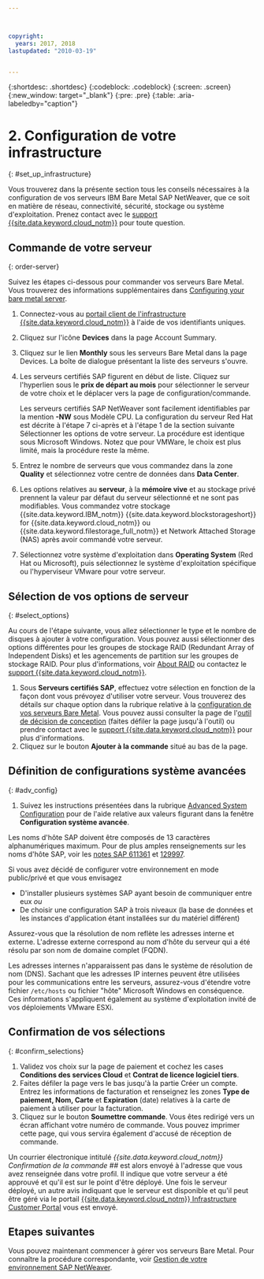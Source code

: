```yaml
---



copyright:
  years: 2017, 2018
lastupdated: "2010-03-19"


---
```


{:shortdesc: .shortdesc}
{:codeblock: .codeblock}
{:screen: .screen}
{:new_window: target="_blank"}
{:pre: .pre}
{:table: .aria-labeledby="caption"}

# 2. Configuration de votre infrastructure
{: #set_up_infrastructure}

Vous trouverez dans la présente section tous les conseils nécessaires à la configuration de vos serveurs IBM Bare Metal SAP NetWeaver, que ce soit en matière de réseau, connectivité, sécurité, stockage ou système d'exploitation. Prenez contact avec le [support {{site.data.keyword.cloud_notm}}](https://console.bluemix.net/docs/get-support/howtogetsupport.html#getting-customer-support) pour toute question.

## Commande de votre serveur
{: order-server}

Suivez les étapes ci-dessous pour commander vos serveurs Bare Metal. Vous trouverez des informations supplémentaires dans [Configuring your bare metal server](https://console.bluemix.net/docs/bare-metal/configuring.html#configuring-your-bare-metal-server).

1. Connectez-vous au [portail client de l'infrastructure {{site.data.keyword.cloud_notm}}](https://control.softlayer.com) à l'aide de vos identifiants uniques.
2. Cliquez sur l'icône **Devices** dans la page Account Summary.
3. Cliquez sur le lien **Monthly** sous les serveurs Bare Metal dans la page Devices. La boîte de dialogue présentant la liste des serveurs s'ouvre.
4. Les serveurs certifiés SAP figurent en début de liste. Cliquez sur l'hyperlien sous le **prix de départ au mois** pour sélectionner le serveur de votre choix et le déplacer vers la page de configuration/commande. 

   Les serveurs certifiés SAP NetWeaver sont facilement identifiables par la mention **-NW** sous Modèle CPU. La configuration du serveur Red Hat est décrite à l'étape 7 ci-après et à l'étape 1 de la section suivante Sélectionner les options de votre serveur. La procédure est identique sous Microsoft Windows. Notez que pour VMWare, le choix est plus limité, mais la procédure reste la même.
   
5. Entrez le nombre de serveurs que vous commandez dans la zone **Quality** et sélectionnez votre centre de données dans **Data Center**.
6. Les options relatives au **serveur**, à la **mémoire vive** et au stockage privé prennent la valeur par défaut du serveur sélectionné et ne sont pas modifiables. Vous commandez votre stockage {{site.data.keyword.IBM_notm}} {{site.data.keyword.blockstorageshort}} for {{site.data.keyword.cloud_notm}} ou {{site.data.keyword.filestorage_full_notm}} et Network Attached Storage (NAS) après avoir commandé votre serveur.
7. Sélectionnez votre système d'exploitation dans **Operating System** (Red Hat ou Microsoft), puis sélectionnez le système d'exploitation spécifique ou l'hyperviseur VMware pour votre serveur.

## Sélection de vos options de serveur
{: #select_options}

Au cours de l'étape suivante, vous allez sélectionner le type et le nombre de disques à ajouter à votre configuration. Vous pouvez aussi sélectionner des options différentes pour les groupes de stockage RAID (Redundant Array of Independent Disks) et les agencements de partition sur les groupes de stockage RAID. Pour plus d'informations, voir [About RAID](https://console.bluemix.net/docs/bare-metal/what-raid.html#about-raid) ou contactez le [support {{site.data.keyword.cloud_notm}}](https://console.bluemix.net/docs/get-support/howtogetsupport.html#getting-customer-support).

1. Sous **Serveurs certifiés SAP**, effectuez votre sélection en fonction de la façon dont vous prévoyez d'utiliser votre serveur. Vous trouverez des détails sur chaque option dans la rubrique relative à la [configuration de vos serveurs Bare Metal](https://console.bluemix.net/docs/bare-metal/configuring.html#setting-up-your-bare-metal-servers). Vous pouvez aussi consulter la page de l'[outil de décision de conception](https://github.com/ibm-cloud-architecture/infrastructure-design-decision-tool) (faites défiler la page jusqu'à l'outil) ou prendre contact avec le [support {{site.data.keyword.cloud_notm}}](https://console.bluemix.net/docs/get-support/howtogetsupport.html#getting-customer-support) pour plus d'informations.
2. Cliquez sur le bouton **Ajouter à la commande** situé au bas de la page.

## Définition de configurations système avancées
{: #adv_config}

1. Suivez les instructions présentées dans la rubrique [Advanced System Configuration](https://console.bluemix.net/docs/bare-metal/configuring.html#advanced-system-configuration) pour de l'aide relative aux valeurs figurant dans la fenêtre **Configuration système avancée**.

Les noms d'hôte SAP doivent être composés de 13 caractères alphanumériques maximum. Pour de plus amples renseignements sur les noms d'hôte SAP, voir les [notes SAP 611361](https://launchpad.support.sap.com/#/611361) et [129997](https://launchpad.support.sap.com/#/129997). 

Si vous avez décidé de configurer votre environnement en mode public/privé et que vous envisagez
  * D'installer plusieurs systèmes SAP ayant besoin de communiquer entre eux *ou*
  * De choisir une configuration SAP à trois niveaux (la base de données et les instances d'application étant installées sur du matériel différent)
  
Assurez-vous que la résolution de nom reflète les adresses interne et externe. L'adresse externe correspond au nom d'hôte du serveur qui a été résolu par son nom de domaine complet (FQDN). 

Les adresses internes n'apparaissent pas dans le système de résolution de nom (DNS). Sachant que les adresses IP internes peuvent être utilisées pour les communications entre les serveurs, assurez-vous d'étendre votre fichier `/etc/hosts` ou fichier "hôte" Microsoft Windows en conséquence. Ces informations s'appliquent également au système d'exploitation invité de vos déploiements VMware ESXi.

## Confirmation de vos sélections
{: #confirm_selections}

1. Validez vos choix sur la page de paiement et cochez les cases **Conditions des services Cloud** et **Contrat de licence logiciel tiers**.
2. Faites défiler la page vers le bas jusqu'à la partie Créer un compte. Entrez les informations de facturation et renseignez les zones **Type de paiement, Nom, Carte** et **Expiration** (date) relatives à la carte de paiement à utiliser pour la facturation.
3. Cliquez sur le bouton **Soumettre commande**. Vous êtes redirigé vers un écran affichant votre numéro de commande. Vous pouvez imprimer cette page, qui vous servira également d'accusé de réception de commande.

Un courrier électronique intitulé _{{site.data.keyword.cloud_notm}} Confirmation de la commande ##_ est alors envoyé à l'adresse que vous avez renseignée dans votre profil. Il indique que votre serveur a été approuvé et qu'il est sur le point d'être déployé. Une fois le serveur déployé, un autre avis indiquant que le serveur est disponible et qu'il peut être géré via le portail [{{site.data.keyword.cloud_notm}} Infrastructure Customer Portal](https://control.softlayer.com) vous est envoyé.

## Etapes suivantes

Vous pouvez maintenant commencer à gérer vos serveurs Bare Metal. Pour connaître la procédure correspondante, voir [Gestion de votre environnement SAP NetWeaver](/docs/infrastructure/sap-netweaver/sap-manage-environment.html).
